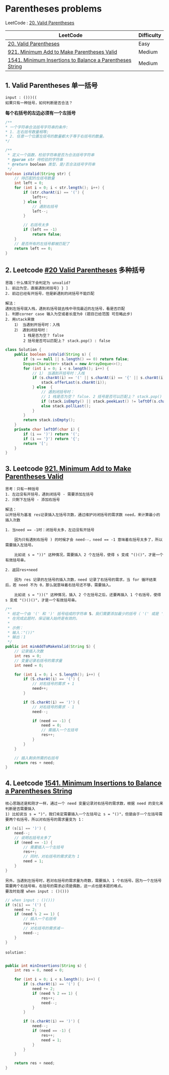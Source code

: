 # Parentheses problems

LeetCode : [20. Valid Parentheses](https://leetcode.com/problems/valid-parentheses/description/)

| LeetCode                                                                                                                                      | Difficulty |
| --------------------------------------------------------------------------------------------------------------------------------------------- | ---------- |
| [20. Valid Parentheses](https://leetcode.com/problems/valid-parentheses/description/)                                                         | Easy       |
| [921. Minimum Add to Make Parentheses Valid](https://leetcode.com/problems/minimum-add-to-make-parentheses-valid/description/)                | Medium     |
| [1541. Minimum Insertions to Balance a Parentheses String](https://leetcode.com/problems/minimum-insertions-to-balance-a-parentheses-string/) | Medium     |

## 1. Valid Parentheses 单一括号

    input : ()))((
    如果只有一种括号，如何判断是否合法？

**每个右括号的左边必须有一个左括号**

<!-- muliti_language -->

```Java
/**
* 一个字符串合法括号字符串的条件:
* 1. 左右括号数量相等;
* 2. 任意一个位置左括号的数量都大于等于右括号的数量。
*/

/**
 * 定义一个函数，检验字符串是否为合法括号字符串
 * @param str 待检验的字符串
 * @return boolean 类型，是/否合法括号字符串
 */
boolean isValid(String str) {
    // 待匹配的左括号数量
    int left = 0;
    for (int i = 0; i < str.length(); i++) {
        if (str.charAt(i) == '(') {
            left++;
        } else {
            // 遇到右括号
            left--;
        }

        // 右括号太多
        if (left == -1)
            return false;
    }
    // 是否所有的左括号都被匹配了
    return left == 0;
}
```

## 2. Leetcode [#20 Valid Parentheses](https://leetcode.com/problems/valid-parentheses/description/) 多种括号

    思路：什么情况下会判定为 unvalid?
    1. 前边为空，直接遇到闭括号} } ]
    2. 前边已经有开括号，但是新遇到的闭括号不能匹配

    解法：
    遇到左括号就入栈，遇到右括号就去栈中寻找最近的左括号，看是否匹配
    1. 判断corner case 输入为空或者长度为0 (题目已给范围 可忽略此步)
    2. 用stack来做
        1） 当遇到开括号时：入栈
        2） 遇到闭括号时：
            1 栈是否为空？ false
            2 括号是否可以匹配上？ stack.pop() : false

<!-- muliti_language -->

```Java
class Solution {
    public boolean isValid(String s) {
        if (s == null || s.length() == 0) return false;
        Deque<Character> stack = new ArrayDeque<>();
        for (int i = 0; i < s.length(); i++) {
            // 1） 当遇到开括号时：入栈
            if (s.charAt(i) == '(' || s.charAt(i) == '{' || s.charAt(i) == '[') {
                stack.offerLast(s.charAt(i));
            } else  {
                // 遇到闭括号时：
                // 1 栈是否为空？ false. 2 括号是否可以匹配上？ stack.pop() : false
                if (stack.isEmpty() || stack.peekLast() != leftOf(s.charAt(i))) return false;
                else stack.pollLast();
            }
        }
        return stack.isEmpty();
    }
    private char leftOf(char i) {
        if (i == ')') return '(';
        if (i == '}') return '{';
        return '[';
    }
}
```

## 3. Leetcode [921. Minimum Add to Make Parentheses Valid](https://leetcode.com/problems/minimum-add-to-make-parentheses-valid/description/)

    思考：只有一种括号
    1. 左边没有开括号，遇到闭括号 - 需要添加左括号
    2. 只剩下左括号 - 添加右括号

    解法：
    以开括号为基准 res记录插入左括号次数，通过维护对闭括号的需求数 need，来计算最小的插入次数

    1. 当need == -1时：闭括号太多，左边没有开括号

        因为只有遇到右括号 ) 的时候才会 need--，need == -1 意味着右括号太多了，所以需要插入左括号。

        比如说 s = "))" 这种情况，需要插入 2 个左括号，使得 s 变成 "()()"，才是一个有效括号串。

    2. 返回res+need

        因为 res 记录的左括号的插入次数，need 记录了右括号的需求，当 for 循环结束后，若 need 不为 0，那么就意味着右括号还不够，需要插入。

        比如说 s = "))(" 这种情况，插入 2 个左括号之后，还要再插入 1 个右括号，使得 s 变成 "()()()"，才是一个有效括号串。

<!-- muliti_language -->

```Java
/**
 * 给定一个由 '(' 和 ')' 括号组成的字符串 S，我们需要添加最少的括号（ '(' 或是 ')'，可以在任何位置），以使得到的括号字符串有效。
 * 在完成此题时，保证输入始终是有效的。
 *
 * 示例：
 * 输入："())"
 * 输出：1
 */
public int minAddToMakeValid(String S) {
    // 记录插入次数
    int res = 0;
    // 变量记录右括号的需求量
    int need = 0;

    for (int i = 0; i < S.length(); i++) {
        if (S.charAt(i) == '(') {
            // 对右括号的需求 + 1
            need++;
        }

        if (S.charAt(i) == ')') {
            // 对右括号的需求 - 1
            need--;

            if (need == -1) {
                need = 0;
                // 需插入一个左括号
                res++;
            }
        }
    }

    // 插入剩余所需的右括号
    return res + need;
}
```

## 4. Leetcode [1541. Minimum Insertions to Balance a Parentheses String](https://leetcode.com/problems/minimum-insertions-to-balance-a-parentheses-string/)

    核心思路还是和刚才一样，通过一个 need 变量记录对右括号的需求数，根据 need 的变化来判断是否需要插入
    1) 比如说当 s = ")"，我们肯定需要插入一个左括号让 s = "()"，但是由于一个左括号需要两个右括号，所以对右括号的需求量变为 1：

<!-- muliti_language -->

```Java
if (s[i] == ')') {
    need--;
    // 说明右括号太多了
    if (need == -1) {
        // 需要插入一个左括号
        res++;
        // 同时，对右括号的需求变为 1
        need = 1;
    }
}

```

    另外，当遇到左括号时，若对右括号的需求量为奇数，需要插入 1 个右括号。因为一个左括号需要两个右括号嘛，右括号的需求必须是偶数，这一点也是本题的难点。
    要及时处理 when input : ()()))

<!-- muliti_language -->

```Java
// when input : ()()))
if (s[i] == '(') {
    need += 2;
    if (need % 2 == 1) {
        // 插入一个右括号
        res++;
        // 对右括号的需求减一
        need--;
    }
}

```

    solution：

<!-- muliti_language -->

```Java

public int minInsertions(String s) {
    int res = 0, need = 0;

    for (int i = 0; i < s.length(); i++) {
        if (s.charAt(i) == '(') {
            need += 2;
            if (need % 2 == 1) {
                res++;
                need--;
            }
        }

        if (s.charAt(i) == ')') {
            need--;
            if (need == -1) {
                res++;
                need = 1;
            }
        }
    }

    return res + need;
}

```
